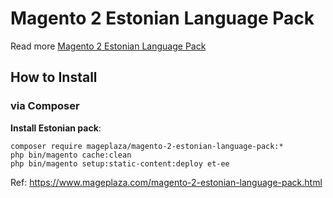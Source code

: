 # Magento 2 Estonian Language Pack

Read more [Magento 2 Estonian Language Pack](https://www.mageplaza.com/magento-2-estonian-language-pack.html)

## How to Install


### via Composer

**Install Estonian pack**:

```
composer require mageplaza/magento-2-estonian-language-pack:*
php bin/magento cache:clean
php bin/magento setup:static-content:deploy et-ee

```


Ref: https://www.mageplaza.com/magento-2-estonian-language-pack.html
